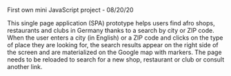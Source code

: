 First own mini JavaScript project - 08/20/20

This single page application (SPA) prototype helps users find afro shops, restaurants and clubs in Germany thanks to a search by city or ZIP code. When the user enters a city (in English) or a ZIP code and clicks on the type of place they are looking for, the search results appear on the right side of the screen and are materialized on the Google map with markers. The page needs to be reloaded to search for a new shop, restaurant or club or consult another link. <br>
